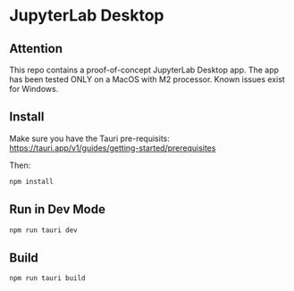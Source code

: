 # JupyterLab Desktop

## Attention
This repo contains a proof-of-concept JupyterLab Desktop app. The app has been
tested ONLY on a MacOS with M2 processor. Known issues exist for Windows.

## Install
Make sure you have the Tauri pre-requisits:
https://tauri.app/v1/guides/getting-started/prerequisites

Then:
```bash
npm install
```

## Run in Dev Mode
```bash
npm run tauri dev
```

## Build
```bash
npm run tauri build
```